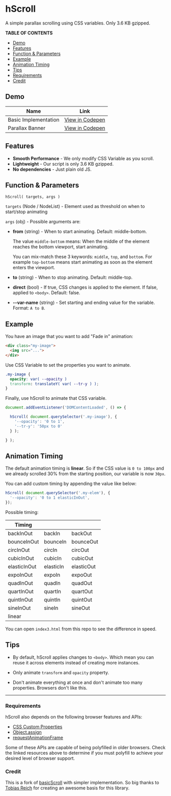 # hScroll

A simple parallax scrolling using CSS variables. Only 3.6 KB gzipped.

**TABLE OF CONTENTS**

- [Demo](#demo)
- [Features](#features)
- [Function & Parameters](#function--parameters)
- [Example](#example)
- [Animation Timing](#animation-timing)
- [Tips](#tips)
- [Requirements](#requirements)
- [Credit](#credit)

## Demo

| Name | Link |
| --- | --- |
| Basic Implementation | [View in Codepen](https://codepen.io/hrsetyono/pen/MZRRqe) |
| Parallax Banner | [View in Codepen](https://codepen.io/hrsetyono/pen/EGzYBr) |

## Features

- **Smooth Performance** - We only modify CSS Variable as you scroll.
- **Lightweight** - Our script is only 3.6 KB gzipped.
- **No dependencies** - Just plain old JS.

## Function & Parameters

```
hScroll( targets, args )
```

`targets` (Node / NodeList) - Element used as threshold on when to start/stop animating

`args` (obj) - Possible arguments are:

- **from** (string) - When to start animating. Default: middle-bottom.

  The value `middle-bottom` means: When the middle of the element reaches the bottom viewport, start animating.

  You can mix-match these 3 keywords: `middle`, `top`, and `bottom`. For example `top-bottom` means start animating as soon as the element enters the viewport.
	
- **to** (string) - When to stop animating. Default: middle-top.

- **direct** (bool) - If true, CSS changes is applied to the element. If false, applied to `<body>`. Default: false.

- **--var-name** (string) - Set starting and ending value for the variable. Format: `A to B`.


## Example

You have an image that you want to add "Fade in" animation:

```html
<div class="my-image">
  <img src="...">
</div>
```

Use CSS Variable to set the properties you want to animate.

```css
.my-image {
  opacity: var( --opacity )
  transform: translateY( var( --tr-y ) );
}
```

Finally, use hScroll to animate that CSS variable.

```js
document.addEventListener('DOMContentLoaded', () => {

  hScroll( document.querySelector('.my-image'), {
    '--opacity': '0 to 1',
    '--tr-y': '50px to 0'
  } );

} );
```

## Animation Timing

The default animation timing is **linear**. So if the CSS value is `0 to 100px` and we already scrolled 30% from the starting position, our variable is now `30px`.

You can add custom timing by appending the value like below:

```js
hScroll( document.querySelector('.my-elem'), {
  '--opacity': '0 to 1 elasticInOut',
});
```

Possible timing:

| Timing | | |
| --- | --- | --- |
| backInOut | backIn | backOut |
| bounceInOut | bounceIn | bounceOut |
| circInOut | circIn | circOut |
| cubicInOut | cubicIn | cubicOut |
| elasticInOut | elasticIn | elasticOut |
| expoInOut | expoIn | expoOut |
| quadInOut | quadIn | quadOut |
| quartInOut | quartIn | quartOut |
| quintInOut | quintIn | quintOut |
| sineInOut | sineIn | sineOut |
| linear | | |

You can open `index3.html` from this repo to see the difference in speed.

## Tips

- By default, hScroll applies changes to `<body>`. Which mean you can reuse it across elements instead of creating more instances.

- Only animate `transform` and `opacity` property.

- Don't animate everything at once and don't animate too many properties. Browsers don't like this.

----

### Requirements

hScroll also depends on the following browser features and APIs:

- [CSS Custom Properties](https://drafts.csswg.org/css-variables/#defining-variables)
- [Object.assign](http://www.ecma-international.org/ecma-262/6.0/#sec-object.assign)
- [requestAnimationFrame](https://www.w3.org/TR/animation-timing/#dom-windowanimationtiming-requestanimationframe)

Some of these APIs are capable of being polyfilled in older browsers. Check the linked resources above to determine if you must polyfill to achieve your desired level of browser support.

### Credit

This is a fork of [basicScroll](https://github.com/electerious/basicScroll) with simpler implementation. So big thanks to [Tobias Reich](https://github.com/electerious) for creating an awesome basis for this library.
